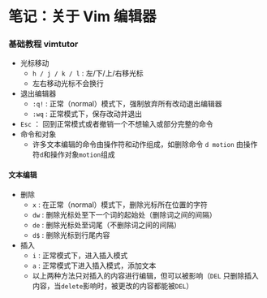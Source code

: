 # 笔记：关于 Vim 编辑器

### 基础教程 vimtutor

- 光标移动  
  - `h / j / k / l` : 左/下/上/右移光标  
  - 左右移动光标不会换行  
- 退出编辑器  
  - `:q!` : 正常（normal）模式下，强制放弃所有改动退出编辑器  
  - `:wq` : 正常模式下，保存改动并退出  
- `Esc` ： 回到正常模式或者撤销一个不想输入或部分完整的命令  
- 命令和对象
  - 许多文本编辑的命令由操作符和动作组成，如删除命令 `d motion` 由操作符`d`和操作对象`motion`组成  




#### 文本编辑

- 删除
  - `x` : 在正常（normal）模式下，删除光标所在位置的字符
  - `dw` : 删除光标处至下一个词的起始处（删除词之间的间隔）  
  - `de` : 删除光标处至词尾（不删除词之间的间隔）  
  - `d$` : 删除光标到行尾内容  
- 插入  
  - `i` : 正常模式下，进入插入模式  
  - `a` : 正常模式下进入插入模式，添加文本
  - 以上两种方法只对插入的内容进行编辑，但可以被影响（`DEL` 只删除插入内容，当`delete`影响时，被更改的内容都能被`DEL`）  




